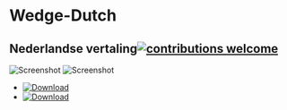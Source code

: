 # Wedge-Dutch
## Nederlandse vertaling[![contributions welcome](https://img.shields.io/badge/bijdrage-welkom-brightgreen.svg?style=flat)](https://github.com/dwyl/esta/issues)

![Screenshot](https://imgur.com/VYtXPLd.png"Screenshot")
![Screenshot](https://imgur.com/xMtnLR4.png"Screenshot")



- [![Download](https://img.shields.io/badge/download-Wedge-brightgreen.svg)](https://github.com/Wedge/wedge)
- [![Download](https://img.shields.io/badge/MintNL-TheSwitch-brightgreen.svg)](https://www.newmintforum.nl/MintWedge/MintWedge/index.php?language=dutch)
